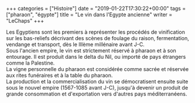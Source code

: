 +++
categories = ["Histoire"]
date = "2019-01-22T17:30:22+00:00"
tags = ["pharaon", "égypte"] 
title = "Le vin dans l'Egypte ancienne"
writer = "LeChaps"
+++

Les Egyptiens sont les premiers à représenter les procédés de vinification sur les bas-reliefs décrivant des scènes de foulage du raison, fermentation, vendange et transport, dès le IIIème millénaire avant J-C.  
Sous l'ancien empire, le vin est strictement réservé à pharaon et à son entourage. Il est produit dans le delta du Nil, ou importé de pays étrangers comme la Palestine.  
La vigne personnelle du pharaon est considérée comme sacrée et réservée aux rites funéraires et à la table du pharaon.  
La production et la commercialisation du vin se démocratisent ensuite suite sous le nouvel empire (1567-1085 avant J-C), jusqu'à devenir un produit de grande consommation et d'exportation vers d'autres pays méditerranéens.
